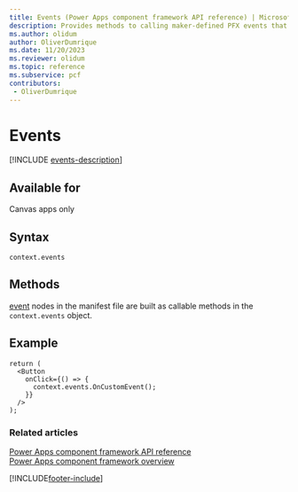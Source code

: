 ```yaml
---
title: Events (Power Apps component framework API reference) | Microsoft Docs
description: Provides methods to calling maker-defined PFX events that are configured in Power Apps Studio.
ms.author: olidum
author: OliverDumrique
ms.date: 11/20/2023
ms.reviewer: olidum
ms.topic: reference
ms.subservice: pcf
contributors:
 - OliverDumrique
---
```


# Events

[!INCLUDE [events-description](includes/events-description.md)]

## Available for

Canvas apps only

## Syntax

`context.events`

## Methods

[event](../manifest-schema-reference/event.md) nodes in the manifest file are built as callable methods in the `context.events` object.

## Example

```JSX
return (
  <Button
    onClick={() => {
      context.events.OnCustomEvent();
    }}
  />
);
```

### Related articles
[Power Apps component framework API reference](../reference/index.md)<br/>
[Power Apps component framework overview](../overview.md)

[!INCLUDE[footer-include](../../../includes/footer-banner.md)]
